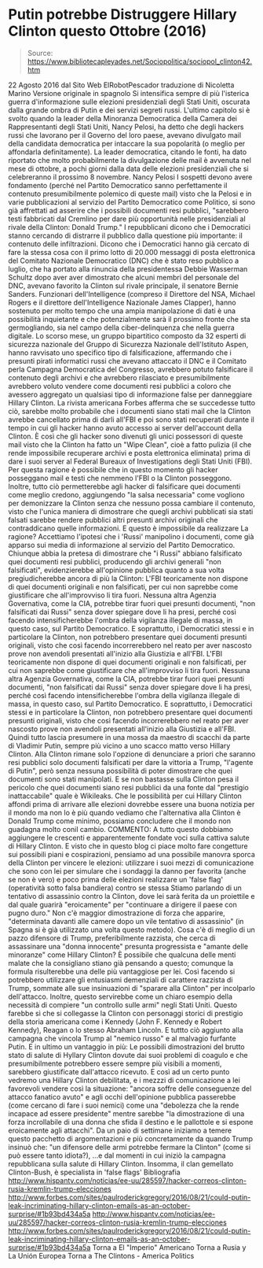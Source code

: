 # Putin potrebbe Distruggere Hillary Clinton questo Ottobre (2016)

> Source: https://www.bibliotecapleyades.net/Sociopolitica/sociopol_clinton42.htm

22 Agosto 2016
dal Sito Web ElRobotPescador
traduzione di Nicoletta Marino
Versione originale in spagnolo
Si intensifica sempre di più l'isterica guerra d'informazione sulle elezioni presidenziali degli Stati Uniti, oscurata dalla grande ombra di Putin e dei servizi segreti russi.
L'ultimo capitolo si è svolto quando la leader della Minoranza Democratica della Camera dei Rappresentanti degli Stati Uniti, Nancy Pelosi, ha detto che degli hackers russi che lavorano per il Governo del loro paese, avevano divulgato mail della candidata democratica per intaccare la sua popolarità (o meglio per affondarla definitamente).
La leader democratica, citando le fonti, ha dato riportato che molto probabilmente la divulgazione delle mail è avvenuta nel mese di ottobre, a pochi giorni dalla data delle elezioni presidenziali che si celebreranno il prossimo 8 novembre.
Nancy Pelosi
I sospetti devono avere fondamento (perché nel Partito Democratico sanno perfettamente il contenuto presumibilmente polemico di queste mail) visto che la Pelosi e in varie pubblicazioni al servizio del Partito Democratico come Politico, si sono già affrettati ad asserire che i possibili documenti resi pubblici,
"sarebbero testi fabbricati dal Cremlino per dare più opportunità nelle presidenziali al rivale della Clinton: Donald Trump."
I repubblicani dicono che i Democratici stanno cercando di distrarre il pubblico dalla questione più importante:
il contenuto delle infiltrazioni.
Dicono che i Democratici hanno già cercato di fare la stessa cosa con il primo lotto di 20.000 messaggi di posta elettronica del Comitato Nazionale Democratico (DNC) che è stato reso pubblico a luglio, che ha portato alla rinuncia della presidentessa Debbie Wasserman Schultz dopo aver aver dimostrato che alcuni membri del personale del DNC, avevano favorito la Clinton sul rivale principale, il senatore Bernie Sanders.
Funzionari dell'Intelligence (compreso il Direttore del NSA, Michael Rogers e il direttore dell'Intelligence Nazionale James Clapper), hanno sostenuto per molto tempo che una ampia manipolazione di dati è una possibilità inquietante e che potenzialmente sarà il prossimo fronte che sta germogliando, sia nel campo della ciber-delinquenza che nella guerra digitale.
Lo scorso mese, un gruppo bipartitico composto da 32 esperti di sicurezza nazionale del Gruppo di Sicurezza Nazionale dell'Istituto Aspen, hanno ravvisato uno specifico tipo di falsificazione, affermando che i presunti pirati informatici russi che avevano attaccato il DNC e il Comitato perla Campagna Democratica del Congresso, avrebbero potuto falsificare il contenuto degli archivi e che avrebbero rilasciato e presumibilmente avrebbero voluto vendere come documenti resi pubblici a coloro che avessero aggregato un qualsiasi tipo di informazione false per danneggiare Hillary Clinton.
La rivista americana Forbes afferma che se succedesse tutto ciò, sarebbe molto probabile che i documenti siano stati mail che la Clinton avrebbe cancellato prima di darli all'FBI e poi sono stati recuperati durante il tempo in cui gli hacker hanno avuto accesso ai server dell'account della Clinton.
È così che gli hacker sono divenuti gli unici possessori di queste mail visto che la Clinton ha fatto un "Wipe Clean", cioè a fatto pulizia (il che rende impossibile recuperare archivi e posta elettronica eliminata) prima di dare i suoi server al Federal Bureaux of Investigations degli Stati Uniti (FBI).
Per questa ragione è possibile che in questo momento gli hacker posseggano mail e testi che nemmeno l'FBI o la Clinton posseggono.
Inoltre, tutto ciò permetterebbe agli hacker di falsificare quei documenti come meglio credono, aggiungendo "la salsa necessaria" come vogliono per demonizzare la Clinton senza che nessuno possa cambiare il contenuto, visto che l'unica maniera di dimostrare che quegli archivi pubblicati sia stati falsati sarebbe rendere pubblici altri presunti archivi originali che contraddicano quelle informazioni.
E questo è impossibile da realizzare
La ragione? Accettiamo l'ipotesi che i 'Russi' manipolino i documenti, come già apparso sui media di informazione al servizio del Partito Democratico.
Chiunque abbia la pretesa di dimostrare che "i Russi" abbiano falsificato quei documenti resi pubblici, producendo gli archivi generali "non falsificati", evidenzierebbe all'opinione pubblica quanto a sua volta pregiudicherebbe ancora di più la Clinton:
L'FBI teoricamente non dispone di quei documenti originali e non falsificati, per cui non saprebbe come giustificare che all'improvviso li tira fuori. Nessuna altra Agenzia Governativa, come la CIA, potrebbe tirar fuori quei presunti documenti, "non falsificati dai Russi" senza dover spiegare dove li ha presi, perché così facendo intensificherebbe l'ombra della vigilanza illegale di massa, in questo caso, sul Partito Democratico. E soprattutto, i Democratici stessi e in particolare la Clinton, non potrebbero presentare quei documenti presunti originali, visto che così facendo incorrerebbero nel reato per aver nascosto prove non avendoli presentati all'inizio alla Giustizia e all'FBI.
L'FBI teoricamente non dispone di quei documenti originali e non falsificati, per cui non saprebbe come giustificare che all'improvviso li tira fuori.
Nessuna altra Agenzia Governativa, come la CIA, potrebbe tirar fuori quei presunti documenti, "non falsificati dai Russi" senza dover spiegare dove li ha presi, perché così facendo intensificherebbe l'ombra della vigilanza illegale di massa, in questo caso, sul Partito Democratico.
E soprattutto, i Democratici stessi e in particolare la Clinton, non potrebbero presentare quei documenti presunti originali, visto che così facendo incorrerebbero nel reato per aver nascosto prove non avendoli presentati all'inizio alla Giustizia e all'FBI.
Quindi tutto lascia presumere in una mossa da maestro di scacchi da parte di Vladimir Putin, sempre più vicino a uno scacco matto verso Hillary Clinton.
Alla Clinton rimane solo l'opzione di denunciare a priori che saranno resi pubblici solo documenti falsificati per dare la vittoria a Trump, "l'agente di Putin", però senza nessuna possibilità di poter dimostrare che quei documenti sono stati manipolati.
E se non bastasse sulla Clinton pesa il pericolo che quei documenti siano resi pubblici da una fonte dal "prestigio inattaccabile" quale è Wikileaks.
Che le possibilità per cui Hillary Clinton affondi prima di arrivare alle elezioni dovrebbe essere una buona notizia per il mondo ma non lo è più quando vediamo che l'alternativa alla Clinton è Donald Trump come minimo, possiamo concludere che il mondo non guadagna molto conil cambio.
COMMENTO: A tutto questo dobbiamo aggiungere le crescenti e apparentemente fondate voci sulla cattiva salute di Hillary Clinton.
E visto che in questo blog ci piace molto fare congetture sui possibili piani e cospirazioni, pensiamo ad una possibile manovra sporca della Clinton per vincere le elezioni:
utilizzare i suoi mezzi di comunicazione che sono con lei per simulare che i sondaggi la danno per favorita (anche se non è vero) e poco prima delle elezioni realizzare un 'false flag' (operatività sotto falsa bandiera) contro se stessa
Stiamo parlando di un tentativo di assassinio contro la Clinton, dove lei sarà ferita da un proiettile e dal quale guarirà "eroicamente" per "continuare a dirigere il paese con pugno duro."
Non c'è maggior dimostrazione di forza che apparire,
"determinata davanti alle camere dopo un vile tentativo di assassinio" (in Spagna si è già utilizzato una volta questo metodo).
Cosa c'è di meglio di un pazzo difensore di Trump, preferibilmente razzista, che cerca di assassinare una "donna innocente" presunta progressista e "amante delle minoranze" come Hillary Clinton?
È possibile che qualcuna delle menti malate che la consigliano stiano già pensando a questo; comunque la formula risulterebbe una delle più vantaggiose per lei.
Così facendo si potrebbero utilizzare gli entusiasmi demenziali di carattere razzista di Trump, sommate alle sue insinuazioni di "sparare alla Clinton" per incolparlo dell'attacco.
Inoltre, questo servirebbe come un chiaro esempio della necessità di compiere "un controllo sulle armi" negli Stati Uniti.
Questo farebbe sì che si collegasse la Clinton con personaggi storici di prestigio della storia americana come i Kennedy (John F. Kennedy e Robert Kennedy), Reagan o lo stesso Abraham Lincoln.
E tuttto ciò aggiunto alla campagna che vincola Trump al "nemico russo" e al malvagio furfante Putin.
E in ultimo un vantaggio in più:
Le possibili dimostrazioni del brutto stato di salute di Hyllary Clinton dovute dai suoi problemi di coagulo e che presumibilmente potrebbero essere sempre più visibili a momenti, sarebbero giustificate dall'attacco ricevuto.
E così ad un certo punto vedremo una Hillary Clinton debilitata, e i mezzzi di comunicazione a lei favorevoli vendere così la situazione:
"ancora soffre delle conseguenze del attacco fanatico avuto" e agli occhi dell'opinione pubblica passerebbe (come cercano di fare i suoi nemici) come una "debolezza che la rende incapace ad essere presidente" mentre sarebbe "la dimostrazione di una forza incrollabile di una donna che sfida il destino e le pallottole e si espone eroicamente agli attacchi".
Da un paio di settimane iniziamo a temere questo pacchetto di argomentazioni e più concretamente da quando Trump insinuò che:
"un difensore delle armi potrebbe fermare la Clinton" (come si può essere tanto idiota?),
...e dal momenti in cui iniziò la campagna repubblicana sulla salute di Hillary Clinton.
Insomma, il clan gemellato Clinton-Bush, è specialista in 'false flags'
Bibliografia
http://www.hispantv.com/noticias/ee-uu/285597/hacker-correos-clinton-rusia-kremlin-trump-elecciones http://www.forbes.com/sites/paulroderickgregory/2016/08/21/could-putin-leak-incriminating-hillary-clinton-emails-as-an-october-surprise/#1b93bd434a5a
http://www.hispantv.com/noticias/ee-uu/285597/hacker-correos-clinton-rusia-kremlin-trump-elecciones
http://www.forbes.com/sites/paulroderickgregory/2016/08/21/could-putin-leak-incriminating-hillary-clinton-emails-as-an-october-surprise/#1b93bd434a5a
Torna a El "Imperio" Americano
Torna a Rusia y La Unión Europea
Torna a The Clintons - America Politics
